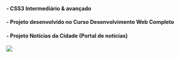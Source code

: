  #### - CSS3 Intermediário & avançado
 #### - Projeto desenvolvido no Curso Desenvolvimento Web Completo
 #### - Projeto Notícias da Cidade (Portal de notícias)
 

 <img src="https://github.com/RobsonMattosProgramador/Projeto-Noticias-da-Cidade-/blob/main/imagens/tela1.PNG">
 
